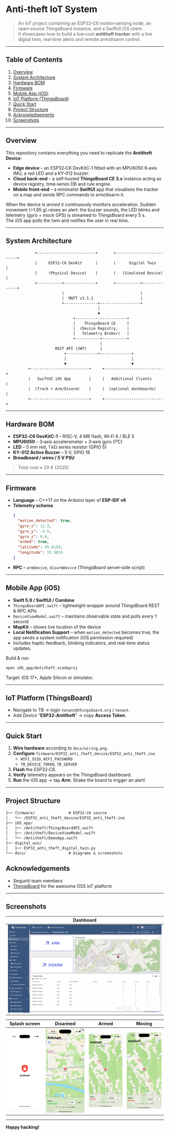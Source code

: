 # Anti-theft IoT System

> An IoT project combining an ESP32‑C6 motion‑sensing node, an open‑source ThingsBoard instance, and a SwiftUI iOS client.  
> It showcases how to build a low‑cost **antitheft tracker** with a live digital twin, real‑time alerts and remote arm/disarm control.

---

## Table of Contents
1. [Overview](#overview)
2. [System Architecture](#system-architecture)
3. [Hardware BOM](#hardware-bom)
4. [Firmware](#firmware)
5. [Mobile App (iOS)](#mobile-app-ios)
6. [IoT Platform (ThingsBoard)](#iot-platform-thingsboard)
7. [Quick Start](#quick-start)
8. [Project Structure](#project-structure)
9. [Acknowledgements](#acknowledgements)
10. [Screenshots](#screenshots)

---

## Overview

This repository contains everything you need to replicate the **Antitheft Device**:

* **Edge device** – an ESP32‑C6 DevKitC‑1 fitted with an MPU6050 6‑axis IMU, a red LED and a KY‑012 buzzer.  
* **Cloud back‑end** – a self‑hosted **ThingsBoard CE 3.x** instance acting as device registry, time‑series DB and rule engine.  
* **Mobile front‑end** – a minimalist **SwiftUI** app that visualises the tracker on a map and sends RPC commands to arm/disarm it.

When the device is _armed_ it continuously monitors acceleration. Sudden movement (>1.85 g) raises an alert: the buzzer sounds, the LED blinks and telemetry (gyro + mock GPS) is streamed to ThingsBoard every 5 s.  
The iOS app polls the twin and notifies the user in real time.

---

## System Architecture
                 +--------------------------+       +--------------------------+
                 |     ESP32‑C6 DevKit      |       |      Digital Twin        |
                 |     (Physical Device)    |       |   (Simulated Device)     |
                 +-----------+--------------+       +-----------+--------------+
                             |                                  |
                             |  MQTT v3.1.1                     |
                             +---------------+------------------+
                                             |
                                             ▼
                                  +-----------------------+
                                  |    ThingsBoard CE     |
                                  |  (Device Registry,    |
                                  |   Telemetry Broker)   |
                                  +-----------+-----------+
                                              |
                          REST API (JWT)      |     
                              +--------------+--------------+
                              |                             |
                              ▼                             ▼
              +--------------------------+     +--------------------------+
              |   SwiftUI iOS App        |     |   Additional Clients     |
              |  (Track + Arm/Disarm)    |     |  (optional dashboards)   |
              +--------------------------+     +--------------------------+

---

## Hardware BOM

* **ESP32‑C6 DevKitC‑1** – RISC‑V, 4 MB flash, Wi‑Fi 6 / BLE 5  
* **MPU6050** – 3‑axis accelerometer + 3‑axis gyro (I²C)  
* **LED** – 5 mm red, 1 kΩ series resistor (GPIO 5)  
* **KY‑012 Active Buzzer** – 5 V, GPIO 18  
* **Breadboard / wires / 5 V PSU**

> Total cost ≈ 20 € (2025).

---

## Firmware

* **Language** – C++17 on the Arduino layer of **ESP‑IDF v6**  
* **Telemetry schema**
  ```json
  {
    "motion_detected": true,
    "gyro_x": 12.3,
    "gyro_y": -4.5,
    "gyro_z": 0.8,
    "armed": true,
    "latitude": 45.8150,
    "longitude": 15.9819
  }
  ```
* **RPC** – `armDevice`, `disarmDevice` (ThingsBoard server‑side script)  


---

## Mobile App (iOS)

* **Swift 5.9 / SwiftUI / Combine**
* `ThingsBoardAPI.swift` – lightweight wrapper around ThingsBoard REST & RPC APIs
* `DeviceViewModel.swift` – maintains observable state and polls every 1 second
* **MapKit** – shows live location of the device
* **Local Notification Support** – when `motion_detected` becomes true, the app sends a system notification (iOS permission required)
* Includes haptic feedback, blinking indicators, and real-time status updates.

Build & run:

```bash
open iOS_app/Antitheft.xcodeproj
```

Target: iOS 17+, Apple Silicon or simulator.

---

## IoT Platform (ThingsBoard)

* Navigate to TB → login `tenant@thingsboard.org` / `tenant`.  
* Add *Device* “**ESP32‑Antitheft**” → copy **Access Token**.  

---

## Quick Start

1. **Wire hardware** according to `docs/wiring.png`.  
2. **Configure** `firmware/ESP32_anti_theft_device/ESP32_anti_theft.ino`  
   * `WIFI_SSID`, `WIFI_PASSWORD`  
   * `TB_DEVICE_TOKEN`, `TB_SERVER`  
3. **Flash** the ESP32‑C6.  
4. **Verify** telemetry appears on the ThingsBoard dashboard.  
5. **Run** the iOS app → tap **Arm**. Shake the board to trigger an alert!

---


## Project Structure

```
├── firmware/               # ESP32‑C6 source
│   └── /ESP32_anti_theft_device/ESP32_anti_theft.ino
├── iOS_app/
│   ├── /Antitheft/ThingsBoardAPI.swift
│   ├── /Antitheft/DeviceViewModel.swift
│   └── /Antitheft/DemoApp.swift
├── digital_win/             
│   ├── ESP32_anti_theft_digital_twin.py
└── docs/                   # Diagrams & screenshots
```



## Acknowledgements
* Seqjuriti team members
* [ThingsBoard](https://thingsboard.io/) for the awesome OSS IoT platform

---

## Screenshots

| Dashboard |
|-----------|
| ![Dashboard](docs/tb_dashboard.png) |

| Splash screen | Disarmed | Armed | Moving |
|-----------|------------|-----------|------------|
| ![App](docs/app_splash_screen.png) | ![App](docs/app_disarmed.png) | ![App](docs/app_armed.png) | ![App](docs/app_moving.png) |

---

**Happy hacking!**

